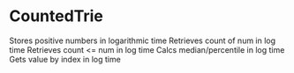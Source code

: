 # CountedTrie

Stores positive numbers in logarithmic time
Retrieves count of num in log time
Retrieves count <= num in log time
Calcs median/percentile in log time
Gets value by index in log time
